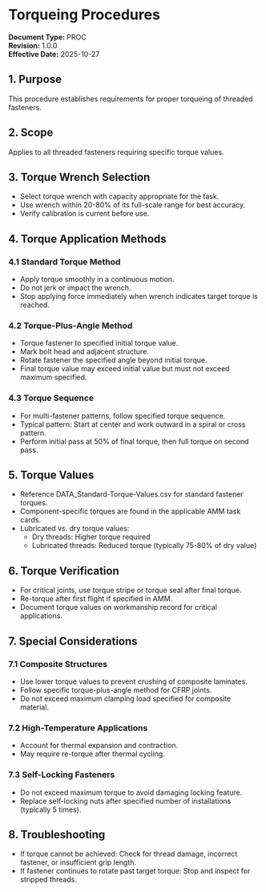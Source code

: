 # Torqueing Procedures

**Document Type:** PROC  
**Revision:** 1.0.0  
**Effective Date:** 2025-10-27

## 1. Purpose
This procedure establishes requirements for proper torqueing of threaded fasteners.

## 2. Scope
Applies to all threaded fasteners requiring specific torque values.

## 3. Torque Wrench Selection
- Select torque wrench with capacity appropriate for the task.
- Use wrench within 20-80% of its full-scale range for best accuracy.
- Verify calibration is current before use.

## 4. Torque Application Methods

### 4.1 Standard Torque Method
- Apply torque smoothly in a continuous motion.
- Do not jerk or impact the wrench.
- Stop applying force immediately when wrench indicates target torque is reached.

### 4.2 Torque-Plus-Angle Method
- Torque fastener to specified initial torque value.
- Mark bolt head and adjacent structure.
- Rotate fastener the specified angle beyond initial torque.
- Final torque value may exceed initial value but must not exceed maximum specified.

### 4.3 Torque Sequence
- For multi-fastener patterns, follow specified torque sequence.
- Typical pattern: Start at center and work outward in a spiral or cross pattern.
- Perform initial pass at 50% of final torque, then full torque on second pass.

## 5. Torque Values
- Reference DATA_Standard-Torque-Values.csv for standard fastener torques.
- Component-specific torques are found in the applicable AMM task cards.
- Lubricated vs. dry torque values:
  - Dry threads: Higher torque required
  - Lubricated threads: Reduced torque (typically 75-80% of dry value)

## 6. Torque Verification
- For critical joints, use torque stripe or torque seal after final torque.
- Re-torque after first flight if specified in AMM.
- Document torque values on workmanship record for critical applications.

## 7. Special Considerations

### 7.1 Composite Structures
- Use lower torque values to prevent crushing of composite laminates.
- Follow specific torque-plus-angle method for CFRP joints.
- Do not exceed maximum clamping load specified for composite material.

### 7.2 High-Temperature Applications
- Account for thermal expansion and contraction.
- May require re-torque after thermal cycling.

### 7.3 Self-Locking Fasteners
- Do not exceed maximum torque to avoid damaging locking feature.
- Replace self-locking nuts after specified number of installations (typically 5 times).

## 8. Troubleshooting
- If torque cannot be achieved: Check for thread damage, incorrect fastener, or insufficient grip length.
- If fastener continues to rotate past target torque: Stop and inspect for stripped threads.
